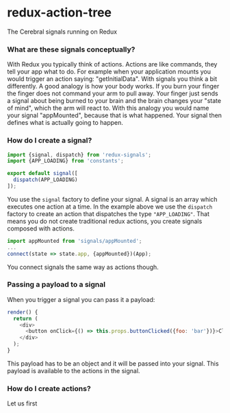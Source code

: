 # redux-action-tree
The Cerebral signals running on Redux

### What are these signals conceptually?
With Redux you typically think of actions. Actions are like commands, they tell your app what to do. For example when your application mounts you would trigger an action saying: "getInitialData". With signals you think a bit differently. A good analogy is how your body works. If you burn your finger the finger does not command your arm to pull away. Your finger just sends a signal about being burned to your brain and the brain changes your "state of mind", which the arm will react to. With this analogy you would name your signal "appMounted", because that is what happened. Your signal then defines what is actually going to happen.

### How do I create a signal?
```js
import {signal, dispatch} from 'redux-signals';
import {APP_LOADING} from 'constants';

export default signal([
  dispatch(APP_LOADING)
]);
```

You use the `signal` factory to define your signal. A signal is an array which executes one action at a time. In the example above we use the `dispatch` factory to create an action that dispatches the type `"APP_LOADING"`. That means you do not create traditional redux actions, you create signals composed with actions.

```js
import appMounted from 'signals/appMounted';
...
connect(state => state.app, {appMounted})(App);
```
You connect signals the same way as actions though.

### Passing a payload to a signal
When you trigger a signal you can pass it a payload:

```js
render() {
  return (
    <div>
      <button onClick={() => this.props.buttonClicked({foo: 'bar'})}>Click me</button>
    </div>
  );
}
```

This payload has to be an object and it will be passed into your signal. This payload is available to the actions in the signal.

### How do I create actions?
Let us first
